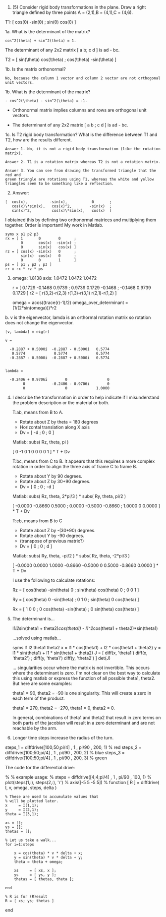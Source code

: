1. (5) Consider rigid body transformations in the plane. Draw a right triangle
defined by three points A = (2,1),B = (4,1),C = (4,6).

T1: [ cos(θ) -sin(θ) ; sin(θ) cos(θ) ]

1a. What is the determinant of the matrix?

~~~
cos^2(theta) + sin^2(theta) = 1.
~~~

The determinant of any 2x2 matrix [ a b; c d ] is ad - bc.

T2 = [ sin(\theta) cos(\theta) ; cos(\theta) -sin(\theta) ]

1b. Is the matrix orthonormal?

~~~
No, because the column 1 vector and column 2 vector are not orthogonal unit vectors.
~~~

1b. What is the determinant of the matrix?

~~~
- cos^2(\theta) - sin^2(\theta) = -1.
~~~

  * Orthonormal matrix implies columns and rows are orthogonal unit vectors.

  * The determinant of any 2x2 matrix [ a b ; c d ] is ad - bc.

1c. Is T2 rigid body transformation? What is the difference between T1 and T2,
how are the results different.

    Answer 1. No, it is not a rigid body transformation (like the rotation
    matrix).

    Answer 2. T1 is a rotation matrix whereas T2 is not a rotation matrix.

    Answer 3. You can see from drawing the transformed triangle that the red and
    green triangle are rotations using T1, whereas the white and yellow
    triangles seem to be something like a reflection.

2. Answer:

~~~
[  cos(x),          -sin(x),           0       ;
   cos(x)\*sin(x),   cos(x)^2,        -sin(x)  ;
   sin(x)^2,         cos(x)\*sin(x),   cos(x)  ]
~~~

I obtained this by defining two orthonormal matrices and multiplying them
together. Order is important! My work in Matlab.

~~~
syms x p1 p2 p3
rx = [ 1       0        0      ;
       0       cos(x)  -sin(x) ;
       0       sin(x)   cos(x) ]
rz = [ cos(x) -sin(x)   0      ;
       sin(x)  cos(x)   0      ;
       0       0        1      ]
ps = [ p1 ; p2 ; p3 ]
rr = rx * rz * ps
~~~

3.  omega:  1.8138 
    axis:   1.0472    1.0472    1.0472

    r   = [ 0.1729 -0.1468 0.9739 ; 0.9739 0.1729 -0.1468 ; -0.1468 0.9739 0.1729 ]
    r2  = [ r(3,2)-r(2,3) r(1,3)-r(3,1) r(2,1)-r(1,2) ]
     
    omega = acos((trace(r)-1)/2)
    omega_over_determinant = (1/(2*sin(omega)))*r2


  b. v is the eigenvector, lamda is an orthormal rotation matrix so
     rotation does not change the eigenvector.

    [v, lambda] = eig(r)

    v =
     
      -0.2887 + 0.5000i  -0.2887 - 0.5000i   0.5774          
       0.5774             0.5774             0.5774          
      -0.2887 - 0.5000i  -0.2887 + 0.5000i   0.5774          
     
     
    lambda =
     
      -0.2406 + 0.9706i        0                  0          
            0            -0.2406 - 0.9706i        0          
            0                  0             1.0000 



4. I describe the transformation in order to help indicate if I misunderstand the
   problem description or the material or both.

   T:ab, means from B to A.
   - Rotate about Z by theta = 180 degrees
   - Horizontal translation along X axis
   - Dv = [ -d ; 0 ; 0 ] 

   Matlab: subs( Rz, theta, pi )

   [  0 -1  0
      1  0  0
      0  0  1 ]  * T + Dv   

   T:bc, means from C to B.  It appears that this requires a more complex rotation
   in order to align the three axis of frame C to frame B.
   - Rotate about Y by 90 degrees.
   - Rotate about Z by 30+90 degrees.
   - Dv = [ 0 ; 0 ; -d ] 

   Matlab: subs( Rz, theta, 2*pi/3 ) * subs( Ry, theta, pi/2 )

   [ -0.0000   -0.8660    0.5000   ;
      0.0000   -0.5000   -0.8660   ;
      1.0000         0    0.0000   ] * T + Dv

   T:cb, means from B to C
   - Rotate about Z by -(30+90) degrees.
   - Rotate about Y by -90 degrees.
   - (transpose of previous matrix?)
   - Dv = [ 0 ; 0 ; d ] 

   Matlab: subs( Ry, theta, -pi/2 ) * subs( Rz, theta, -2*pi/3 )

   [  -0.0000    0.0000    1.0000
      -0.8660   -0.5000         0
       0.5000   -0.8660    0.0000 ] * T + Dv

   I use the following to calculate rotations:

   Rz = [  cos(theta)  -sin(theta)    0    ;
           sin(theta)   cos(theta)    0    ;
           0            0             1    ]

   Ry = [  cos(theta)   0  -sin(theta)     ;
           0            1            0     ;
           sin(theta)   0   cos(theta)     ]

   Rx = [  1            0            0     ;
           0   cos(theta)  -sin(theta)     ;
           0   sin(theta)   cos(theta)     ]
   

5. The determinant is...

   l1*l2*sin(theta1 + theta2)*cos(theta1) - l1^2*cos(theta1 + theta2)*sin(theta1)

   ...solved using matlab...

   syms l1 l2 theta1 theta2
   x = l1 * cos(theta1) + l2 * cos(theta1 + theta2)
   y = l1 * sin(theta1) + l1 * sin(theta1 + theta2)
   J = [  diff(x, 'theta1') diff(x, 'theta2')  ;
          diff(y, 'theta1') diff(y, 'theta2')  ]
   det(J)

   ... singularities occur where the matrix is not invertible.  This occurs where
   the determinant is zero.  I'm not clear on the best way to calculate this using
   matlab or express the function of all possible theta1, theta2.  But here are
   some examples:

   theta1 = 90, theta2 = -90 is one singularity.  This will create a zero in each
   term of the product.

   theta1 = 270, theta2 = -270, theta1 = 0, theta2 = 0.

   In general, combinations of theta1 and theta2 that result in zero terms on both
   parts of the jacobian will result in a zero determinant and are not reachable by
   the arm.

6. Longer time steps increase the radius of the turn.

steps_1 = diffdrive([100;50;pi/4] , 1 , pi/90 , 200, 1) % red
steps_2 = diffdrive([100;50;pi/4] , 1 , pi/90 , 200, 2) % blue
steps_3 = diffdrive([100;50;pi/4] , 1 , pi/90 , 200, 3) % green

The code for the differential drive:

%
% example usage:
% steps = diffdrive([4;4;pi/4] , 1 , pi/90 , 100, 1)
% plot(steps(1,:), steps(2,:), 'r')
% axis([-5 5 -5 5])
%
function [ R ] = diffdrive( I, v, omega, steps, delta )

    % These are used to accumulate values that
    % will be plotted later.
    x     = I(1,1);
    y     = I(2,1);
    theta = I(3,1);
    
    xs = [];
    ys = [];
    thetas = [];

    % Let us take a walk...
    for i=1:steps
        
        x = cos(theta) * v * delta + x;
        y = sin(theta) * v * delta + y;
        theta = theta + omega;

        xs     = [ xs, x ];
        ys     = [ ys, y ];
        thetas = [ thetas, theta ];
      
    end
  
    % R is for (R)esult
    R = [ xs; ys; thetas ]
  
end
